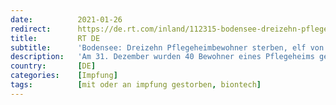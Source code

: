 ```yaml
---
date:          2021-01-26
redirect:      https://de.rt.com/inland/112315-bodensee-dreizehn-pflegeheimbewohner-sterben-nach/
title:         RT DE
subtitle:      'Bodensee: Dreizehn Pflegeheimbewohner sterben, elf von ihnen nach Corona-Impfung'
description:   'Am 31. Dezember wurden 40 Bewohner eines Pflegeheims geimpft. Elf von ihnen starben bis zum 26. Januar – mit einem positiven Corona-Befund. Heimleitung und Behörden dementieren einen Zusammenhang zum Impfstoff. Die zweite Dosis soll am 28. Januar verabreicht werden.'
country:       [DE]
categories:    [Impfung]
tags:          [mit oder an impfung gestorben, biontech]
---
```

